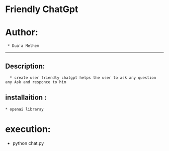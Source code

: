 #  Friendly ChatGpt
# Author: 
     * Dua'a Melhem

***
## Description:

      * create user friendly chatgpt helps the user to ask any question any Ask and responce to him 
## installaition :
    * openai libraray 
# execution:
   * python chat.py

